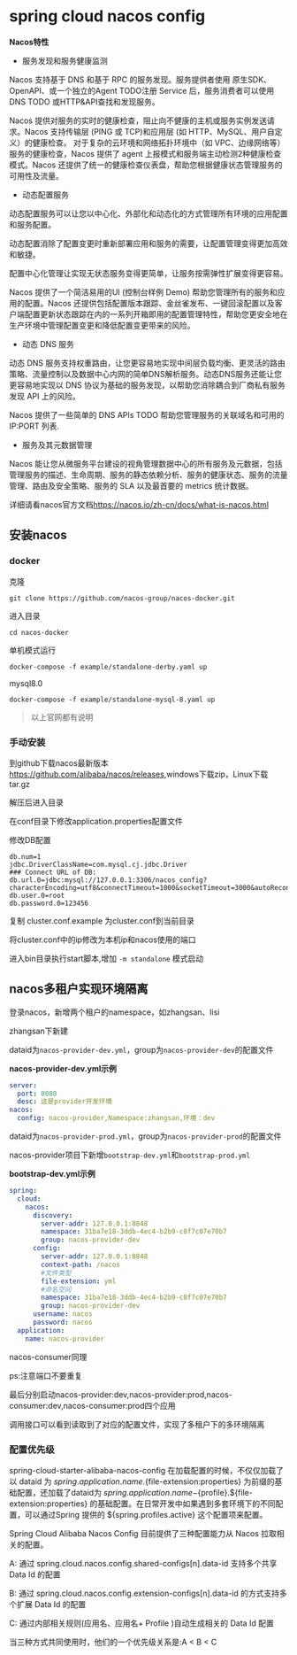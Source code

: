 # spring cloud nacos config

**Nacos特性**

- 服务发现和服务健康监测

Nacos 支持基于 DNS 和基于 RPC 的服务发现。服务提供者使用 原生SDK、OpenAPI、或一个独立的Agent TODO注册 Service 后，服务消费者可以使用DNS TODO
或HTTP&API查找和发现服务。

Nacos 提供对服务的实时的健康检查，阻止向不健康的主机或服务实例发送请求。Nacos 支持传输层 (PING 或 TCP)和应用层 (如 HTTP、MySQL、用户自定义）的健康检查。
对于复杂的云环境和网络拓扑环境中（如 VPC、边缘网络等）服务的健康检查，Nacos 提供了 agent 上报模式和服务端主动检测2种健康检查模式。Nacos
还提供了统一的健康检查仪表盘，帮助您根据健康状态管理服务的可用性及流量。

- 动态配置服务

动态配置服务可以让您以中心化、外部化和动态化的方式管理所有环境的应用配置和服务配置。

动态配置消除了配置变更时重新部署应用和服务的需要，让配置管理变得更加高效和敏捷。

配置中心化管理让实现无状态服务变得更简单，让服务按需弹性扩展变得更容易。

Nacos 提供了一个简洁易用的UI (控制台样例 Demo) 帮助您管理所有的服务和应用的配置。Nacos
还提供包括配置版本跟踪、金丝雀发布、一键回滚配置以及客户端配置更新状态跟踪在内的一系列开箱即用的配置管理特性，帮助您更安全地在生产环境中管理配置变更和降低配置变更带来的风险。

- 动态 DNS 服务

动态 DNS 服务支持权重路由，让您更容易地实现中间层负载均衡、更灵活的路由策略、流量控制以及数据中心内网的简单DNS解析服务。动态DNS服务还能让您更容易地实现以 DNS
协议为基础的服务发现，以帮助您消除耦合到厂商私有服务发现 API 上的风险。

Nacos 提供了一些简单的 DNS APIs TODO 帮助您管理服务的关联域名和可用的 IP:PORT 列表.

- 服务及其元数据管理

Nacos 能让您从微服务平台建设的视角管理数据中心的所有服务及元数据，包括管理服务的描述、生命周期、服务的静态依赖分析、服务的健康状态、服务的流量管理、路由及安全策略、服务的 SLA 以及最首要的
metrics 统计数据。

详细请看nacos官方文档<https://nacos.io/zh-cn/docs/what-is-nacos.html>

## 安装nacos

### docker

克隆

`git clone https://github.com/nacos-group/nacos-docker.git`

进入目录

`cd nacos-docker`

单机模式运行

`docker-compose -f example/standalone-derby.yaml up`

mysql8.0

`docker-compose -f example/standalone-mysql-8.yaml up`

> 以上官网都有说明

### 手动安装

到github下载nacos最新版本<https://github.com/alibaba/nacos/releases>,windows下载zip，Linux下载tar.gz

解压后进入目录

在conf目录下修改application.properties配置文件

修改DB配置

~~~
db.num=1
jdbc.DriverClassName=com.mysql.cj.jdbc.Driver
### Connect URL of DB:
db.url.0=jdbc:mysql://127.0.0.1:3306/nacos_config?characterEncoding=utf8&connectTimeout=1000&socketTimeout=3000&autoReconnect=true&useUnicode=true&useSSL=false&serverTimezone=UTC
db.user.0=root
db.password.0=123456
~~~

复制 cluster.conf.example 为cluster.conf到当前目录

将cluster.conf中的ip修改为本机ip和nacos使用的端口

进入bin目录执行start脚本,增加 `-m standalone` 模式启动

## nacos多租户实现环境隔离

登录nacos，新增两个租户的namespace，如zhangsan、lisi

zhangsan下新建

dataid为`nacos-provider-dev.yml`，group为`nacos-provider-dev`的配置文件

**nacos-provider-dev.yml示例**

~~~yaml
server:
  port: 8080
  desc: 这是provider开发环境
nacos:
  config: nacos-provider,Namespace:zhangsan,环境：dev
~~~

dataid为`nacos-provider-prod.yml`，group为`nacos-provider-prod`的配置文件

nacos-provider项目下新增`bootstrap-dev.yml`和`bootstrap-prod.yml`

**bootstrap-dev.yml示例**

~~~yaml
spring:
  cloud:
    nacos:
      discovery:
        server-addr: 127.0.0.1:8848
        namespace: 31ba7e18-3ddb-4ec4-b2b9-c8f7c07e70b7
        group: nacos-provider-dev
      config:
        server-addr: 127.0.0.1:8848
        context-path: /nacos
        #文件类型
        file-extension: yml
        #命名空间
        namespace: 31ba7e18-3ddb-4ec4-b2b9-c8f7c07e70b7
        group: nacos-provider-dev
      username: nacos
      password: nacos
  application:
    name: nacos-provider
~~~

nacos-consumer同理

ps:注意端口不要重复

最后分别启动nacos-provider:dev,nacos-provider:prod,nacos-consumer:dev,nacos-consumer:prod四个应用

调用接口可以看到读取到了对应的配置文件，实现了多租户下的多环境隔离

### 配置优先级

spring-cloud-starter-alibaba-nacos-config 在加载配置的时候，不仅仅加载了以 dataid 为 ${spring.application.name}.${file-extension:properties} 为前缀的基础配置，还加载了dataid为 ${spring.application.name}-${profile}.${file-extension:properties} 的基础配置。在日常开发中如果遇到多套环境下的不同配置，可以通过Spring 提供的 ${spring.profiles.active} 这个配置项来配置。

Spring Cloud Alibaba Nacos Config 目前提供了三种配置能力从 Nacos 拉取相关的配置。

A: 通过 spring.cloud.nacos.config.shared-configs[n].data-id 支持多个共享 Data Id 的配置

B: 通过 spring.cloud.nacos.config.extension-configs[n].data-id 的方式支持多个扩展 Data Id 的配置

C: 通过内部相关规则(应用名、应用名+ Profile )自动生成相关的 Data Id 配置

当三种方式共同使用时，他们的一个优先级关系是:A < B < C